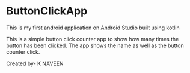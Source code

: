 # ButtonClickApp
This is my first android application on Android Studio built using kotlin

This is a simple button click counter app to show how many times the button has been clicked.
The app shows the name as well as the button counter click.

Created by-
K NAVEEN
